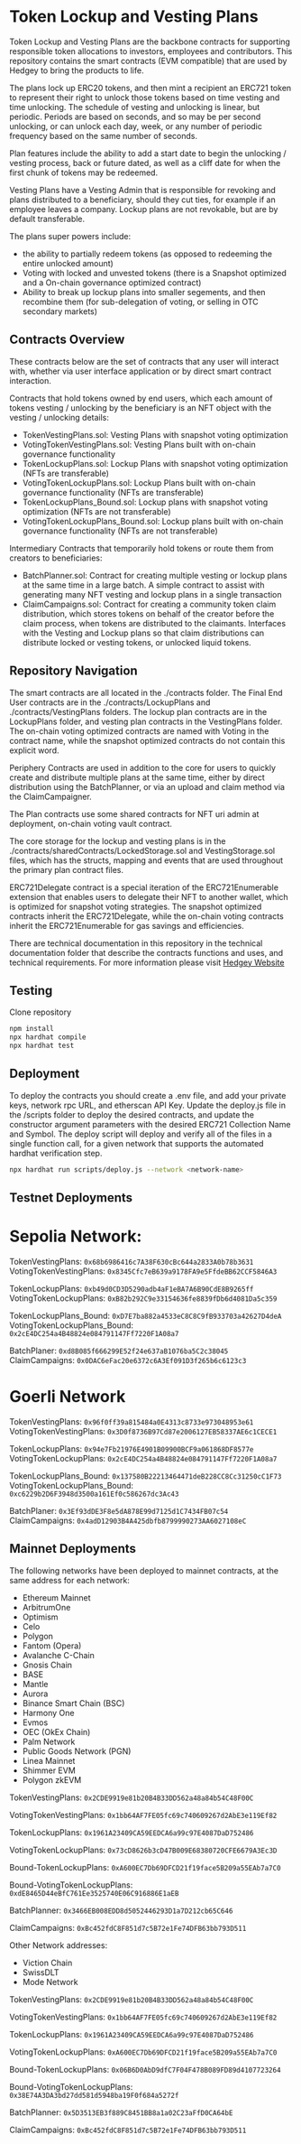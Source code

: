 # Token Lockup and Vesting Plans

Token Lockup and Vesting Plans are the backbone contracts for supporting responsible token allocations to investors, employees and contributors. This repository contains the smart contracts (EVM compatible) that are used by Hedgey to bring the products to life.  

The plans lock up ERC20 tokens, and then mint a recipient an ERC721 token to represent their right to unlock those tokens based on time vesting and time unlocking. The schedule of vesting and unlocking is linear, but periodic. Periods are based on seconds, and so may be per second unlocking, or can unlock each day, week, or any number of periodic frequency based on the same number of seconds. 

Plan features include the ability to add a start date to begin the unlocking / vesting process, back or future dated, as well as a cliff date for when the first chunk of tokens may be redeemed. 

Vesting Plans have a Vesting Admin that is responsible for revoking and plans distributed to a beneficiary, should they cut ties, for example if an employee leaves a company. 
Lockup plans are not revokable, but are by default transferable. 

The plans super powers include: 
  - the ability to partially redeem tokens (as opposed to redeeming the entire unlocked amount)
  - Voting with locked and unvested tokens (there is a Snapshot optimized and a On-chain governance optimized contract)
  - Ability to break up lockup plans into smaller segements, and then recombine them (for sub-delegation of voting, or selling in OTC secondary markets)


## Contracts Overview
These contracts below are the set of contracts that any user will interact with, whether via user interface application or by direct smart contract interaction. 

Contracts that hold tokens owned by end users, which each amount of tokens vesting / unlocking by the beneficiary is an NFT object with the vesting / unlocking details: 

- TokenVestingPlans.sol: Vesting Plans with snapshot voting optimization
- VotingTokenVestingPlans.sol: Vesting Plans built with on-chain governance functionality
- TokenLockupPlans.sol: Lockup Plans with snapshot voting optimization (NFTs are transferable)
- VotingTokenLockupPlans.sol: Lockup Plans built with on-chain governance functionality (NFTs are transferable)
- TokenLockupPlans_Bound.sol: Lockup plans with snapshot voting optimization (NFTs are not transferable)
- VotingTokenLockupPlans_Bound.sol: Lockup plans built with on-chain governance functionality (NFTs are not transferable)

Intermediary Contracts that temporarily hold tokens or route them from creators to beneficiaries: 
- BatchPlanner.sol: Contract for creating multiple vesting or lockup plans at the same time in a large batch. A simple contract to assist with generating many NFT vesting and lockup plans in a single transaction
- ClaimCampaigns.sol: Contract for creating a community token claim distribution, which stores tokens on behalf of the creator before the claim process, when tokens are distributed to the claimants. Interfaces with the Vesting and Lockup plans so that claim distributions can distribute locked or vesting tokens, or unlocked liquid tokens. 

## Repository Navigation
The smart contracts are all located in the ./contracts folder. The Final End User contracts are in the ./contracts/LockupPlans and ./contracts/VestingPlans folders. The lockup plan contracts are in the LockupPlans folder, and vesting plan contracts in the VestingPlans folder. The on-chain voting optimized contracts are named with Voting in the contract name, while the snapshot optimized contracts do not contain this explicit word. 

Periphery Contracts are used in addition to the core for users to quickly create and distribute multiple plans at the same time, either by direct distribution using the BatchPlanner, or via an upload and claim method via the ClaimCampaigner. 

The Plan contracts use some shared contracts for NFT uri admin at deployment, on-chain voting vault contract. 

The core storage for the lockup and vesting plans is in the ./contracts/sharedContracts/LockedStorage.sol and VestingStorage.sol files, which has the structs, mapping and events that are used throughout the primary plan contract files.  

ERC721Delegate contract is a special iteration of the ERC721Enumerable extension that enables users to delegate their NFT to another wallet, which is optimized for snapshot voting strategies. The snapshot optimized contracts inherit the ERC721Delegate, while the on-chain voting contracts inherit the ERC721Enumerable for gas savings and efficiencies. 

There are technical documentation in this repository in the technical documentation folder that describe the contracts functions and uses, and technical requirements. For more information please visit [Hedgey Website](https://hedgey.finance)


## Testing
Clone repository

``` bash
npm install
npx hardhat compile
npx hardhat test
```

## Deployment
To deploy the contracts you should create a .env file, and add your private keys, network rpc URL, and etherscan API Key. Update the deploy.js file in the /scripts folder to deploy the desired contracts, and update the constructor argument parameters with the desired ERC721 Collection Name and Symbol. The deploy script will deploy and verify all of the files in a single function call, for a given network that supports the automated hardhat verification step. 

``` bash
npx hardhat run scripts/deploy.js --network <network-name>
```

## Testnet Deployments
# Sepolia Network:   
TokenVestingPlans: `0x68b6986416c7A38F630cBc644a2833A0b78b3631`  
VotingTokenVestingPlans: `0x8345Cfc7eB639a9178FA9e5FfdeBB62CCF5846A3`

TokenLockupPlans: `0xb49d0CD3D5290adb4aF1eBA7A6B90CdE8B9265ff`  
VotingTokenLockupPlans: `0xB82b292C9e33154636fe8839fDb6d4081Da5c359`  

TokenLockupPlans_Bound: `0xD7E7ba882a4533eC8C8C9fB933703a42627D4deA`  
VotingTokenLockupPlans_Bound: `0x2cE4DC254a4B48824e084791147Ff7220F1A08a7`  

BatchPlaner: `0xd8B085f666299E52f24e637aB1076ba5C2c38045`  
ClaimCampaigns: `0x0DAC6eFac20e6372c6A3Ef091D3f265b6c6123c3`  

# Goerli Network 
TokenVestingPlans: `0x96f0ff39a815484a0E4313c8733e973048953e61`  
VotingTokenVestingPlans: `0x3D0f8736B97Cd87e2006127EB58337AE6c1CECE1`

TokenLockupPlans: `0x94e7Fb21976E4901B09900BCF9a061868DF8577e`  
VotingTokenLockupPlans: `0x2cE4DC254a4B48824e084791147Ff7220F1A08a7`  

TokenLockupPlans_Bound: `0x137580B22213464471deB228CC8Cc31250cC1F73`  
VotingTokenLockupPlans_Bound: `0xc6229b2D6F3948d3500a161Ef0c586267dc3Ac43`  

BatchPlaner: `0x3Ef93dDE3F8e5dA878E99d7125d1C7434FB07c54`    
ClaimCampaigns: `0x4adD12903B4A425dbfb8799990273AA6027108eC`  

## Mainnet Deployments

The following networks have been deployed to mainnet contracts, at the same address for each network:   
- Ethereum Mainnet  
- ArbitrumOne  
- Optimism
- Celo  
- Polygon  
- Fantom (Opera)  
- Avalanche C-Chain  
- Gnosis Chain
- BASE
- Mantle
- Aurora
- Binance Smart Chain (BSC)
- Harmony One
- Evmos
- OEC (OkEx Chain)
- Palm Network
- Public Goods Network (PGN)  
- Linea Mainnet  
- Shimmer EVM
- Polygon zkEVM

TokenVestingPlans: `0x2CDE9919e81b20B4B33DD562a48a84b54C48F00C`

VotingTokenVestingPlans: `0x1bb64AF7FE05fc69c740609267d2AbE3e119Ef82`

TokenLockupPlans: `0x1961A23409CA59EEDCA6a99c97E4087DaD752486`

VotingTokenLockupPlans: `0x73cD8626b3cD47B009E68380720CFE6679A3Ec3D`

Bound-TokenLockupPlans: `0xA600EC7Db69DFCD21f19face5B209a55EAb7a7C0`

Bound-VotingTokenLockupPlans: `0xdE8465D44eBfC761Ee3525740E06C916886E1aEB`

BatchPlanner: `0x3466EB008EDD8d5052446293D1a7D212cb65C646`

ClaimCampaigns: `0xBc452fdC8F851d7c5B72e1Fe74DFB63bb793D511`    



Other Network addresses:      

- Viction Chain
- SwissDLT
- Mode Network

TokenVestingPlans: `0x2CDE9919e81b20B4B33DD562a48a84b54C48F00C`

VotingTokenVestingPlans: `0x1bb64AF7FE05fc69c740609267d2AbE3e119Ef82`

TokenLockupPlans: `0x1961A23409CA59EEDCA6a99c97E4087DaD752486`

VotingTokenLockupPlans: `0xA600EC7Db69DFCD21f19face5B209a55EAb7a7C0`

Bound-TokenLockupPlans: `0x06B6D0AbD9dfC7F04F478B089FD89d4107723264`

Bound-VotingTokenLockupPlans: `0x38E74A3DA3bd27dd581d5948ba19F0f684a5272f`

BatchPlanner: `0x5D3513EB3f889C8451BB8a1a02C23aFfD0CA64bE`

ClaimCampaigns: `0xBc452fdC8F851d7c5B72e1Fe74DFB63bb793D511`    



  